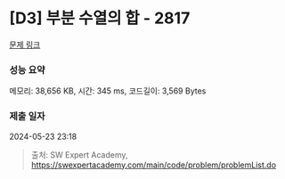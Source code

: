 # [D3] 부분 수열의 합 - 2817 

[문제 링크](https://swexpertacademy.com/main/code/problem/problemDetail.do?contestProbId=AV7IzvG6EksDFAXB) 

### 성능 요약

메모리: 38,656 KB, 시간: 345 ms, 코드길이: 3,569 Bytes

### 제출 일자

2024-05-23 23:18



> 출처: SW Expert Academy, https://swexpertacademy.com/main/code/problem/problemList.do